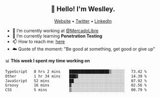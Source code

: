 <h2 align="center">👋 Hello! I'm Weslley.</h2>
<p align="center">
  <a href="http://weslleyneri.com.br">Website</a> •
  <a href="https://twitter.com/Weslley_Neri">Twitter</a> •
  <a href="https://www.linkedin.com/in/weslley-neri-3658908b">LinkedIn</a>
</p>


- 🔭 I’m currently working at [@MercadoLibre](https://github.com/mercadolibre)
- 🌱 I’m currently learning **Penetration Testing**
- 📫 How to reach me: [here](mailto:weslley39@gmail.com)
- ☁️ Quote of the moment: "Be good at something, get good or give up"

📊 **This week I spent my time working on**
<!--START_SECTION:waka-->

```txt
TypeScript   8 hrs 2 mins    ██████████████████▒░░░░░░   73.42 %
Other        1 hr 34 mins    ███▓░░░░░░░░░░░░░░░░░░░░░   14.39 %
JavaScript   52 mins         ██░░░░░░░░░░░░░░░░░░░░░░░   07.92 %
Groovy       16 mins         ▓░░░░░░░░░░░░░░░░░░░░░░░░   02.56 %
CSS          5 mins          ▒░░░░░░░░░░░░░░░░░░░░░░░░   00.79 %
```

<!--END_SECTION:waka-->

<!-- Inspired by https://github.com/gruselhaus/gruselhaus -->